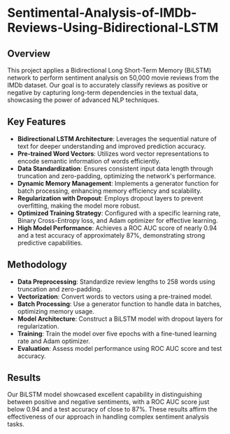 # Sentimental-Analysis-of-IMDb-Reviews-Using-Bidirectional-LSTM
## Overview
This project applies a Bidirectional Long Short-Term Memory (BiLSTM) network to perform sentiment analysis on 50,000 movie reviews from the IMDb dataset. Our goal is to accurately classify reviews as positive or negative by capturing long-term dependencies in the textual data, showcasing the power of advanced NLP techniques.

## Key Features
- **Bidirectional LSTM Architecture**: Leverages the sequential nature of text for deeper understanding and improved prediction accuracy.
- **Pre-trained Word Vectors**: Utilizes word vector representations to encode semantic information of words efficiently.
- **Data Standardization**: Ensures consistent input data length through truncation and zero-padding, optimizing the network's performance.
- **Dynamic Memory Management**: Implements a generator function for batch processing, enhancing memory efficiency and scalability.
- **Regularization with Dropout**: Employs dropout layers to prevent overfitting, making the model more robust.
- **Optimized Training Strategy**: Configured with a specific learning rate, Binary Cross-Entropy loss, and Adam optimizer for effective learning.
- **High Model Performance**: Achieves a ROC AUC score of nearly 0.94 and a test accuracy of approximately 87%, demonstrating strong predictive capabilities.

## Methodology
- **Data Preprocessing**: Standardize review lengths to 258 words using truncation and zero-padding.
- **Vectorization**: Convert words to vectors using a pre-trained model.
- **Batch Processing**: Use a generator function to handle data in batches, optimizing memory usage.
- **Model Architecture**: Construct a BiLSTM model with dropout layers for regularization.
- **Training**: Train the model over five epochs with a fine-tuned learning rate and Adam optimizer.
- **Evaluation**: Assess model performance using ROC AUC score and test accuracy.

## Results
Our BiLSTM model showcased excellent capability in distinguishing between positive and negative sentiments, with a ROC AUC score just below 0.94 and a test accuracy of close to 87%. These results affirm the effectiveness of our approach in handling complex sentiment analysis tasks.



